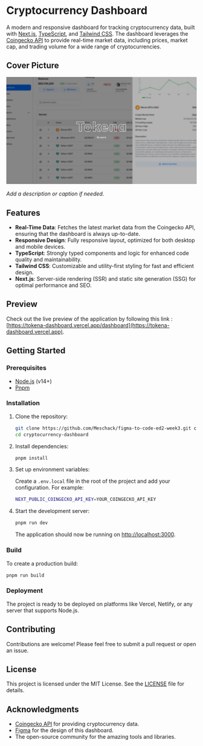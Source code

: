 # Cryptocurrency Dashboard

A modern and responsive dashboard for tracking cryptocurrency data, built with [Next.js](https://nextjs.org/), [TypeScript](https://www.typescriptlang.org/), and [Tailwind CSS](https://tailwindcss.com/). The dashboard leverages the [Coingecko API](https://www.coingecko.com/en/api) to provide real-time market data, including prices, market cap, and trading volume for a wide range of cryptocurrencies.

## Cover Picture

![Cryptocurrency Dashboard Cover](./src/app/opengraph-image.png)

_Add a description or caption if needed._

## Features

- **Real-Time Data**: Fetches the latest market data from the Coingecko API, ensuring that the dashboard is always up-to-date.
- **Responsive Design**: Fully responsive layout, optimized for both desktop and mobile devices.
- **TypeScript**: Strongly typed components and logic for enhanced code quality and maintainability.
- **Tailwind CSS**: Customizable and utility-first styling for fast and efficient design.
- **Next.js**: Server-side rendering (SSR) and static site generation (SSG) for optimal performance and SEO.

## Preview

Check out the live preview of the application by following this link : [https://tokena-dashboard.vercel.app/dashboard](https://tokena-dashboard.vercel.app).

## Getting Started

### Prerequisites

- [Node.js](https://nodejs.org/) (v14+)
- [Pnpm](https://pnpm.io)

### Installation

1. Clone the repository:

   ```bash
   git clone https://github.com/Meschack/figma-to-code-ed2-week3.git cryptocurrency-dashboard
   cd cryptocurrency-dashboard
   ```

2. Install dependencies:

   ```bash
   pnpm install
   ```

3. Set up environment variables:

   Create a `.env.local` file in the root of the project and add your configuration. For example:

   ```bash
   NEXT_PUBLIC_COINGECKO_API_KEY=YOUR_COINGECKO_API_KEY
   ```

4. Start the development server:

   ```bash
   pnpm run dev
   ```

   The application should now be running on [http://localhost:3000](http://localhost:3000).

### Build

To create a production build:

```bash
pnpm run build
```

### Deployment

The project is ready to be deployed on platforms like Vercel, Netlify, or any server that supports Node.js.

## Contributing

Contributions are welcome! Please feel free to submit a pull request or open an issue.

## License

This project is licensed under the MIT License. See the [LICENSE](LICENSE) file for details.

## Acknowledgments

- [Coingecko API](https://docs.coingecko.com/v3.0.1/reference/introduction) for providing cryptocurrency data.
- [Figma](https://www.figma.com/design/FHEN8l5THsabutI06zIgON/Tokena?node-id=0-1&t=OqqOP4nhxQQGVZ78-1) for the design of this dashboard.
- The open-source community for the amazing tools and libraries.
